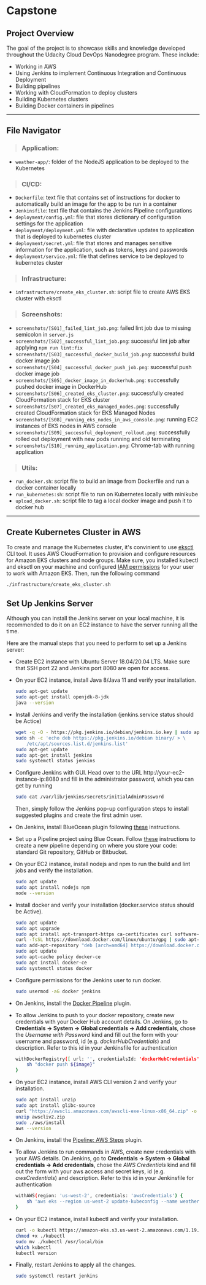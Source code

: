 # Capstone

## Project Overview

The goal of the project is to showcase skills and knowledge developed throughout the Udacity Cloud DevOps Nanodegree program.
These include:
* Working in AWS
* Using Jenkins to implement Continuous Integration and Continuous Deployment
* Building pipelines
* Working with CloudFormation to deploy clusters
* Building Kubernetes clusters
* Building Docker containers in pipelines

---

## File Navigator

> ### Application:

- `weather-app/`: folder of the NodeJS application to be deployed to the Kubernetes

> ### CI/CD:

- `Dockerfile`: text file that contains set of instructions for docker to automatically build an image for the app to be run in a container
- `Jenkinsfile`: text file that contains the Jenkins Pipeline configurations
- `deployment/config.yml`: file that stores dictionary of configuration settings for the application
- `deployment/deployment.yml`: file with declarative updates to application that is deployed to kubernetes cluster
- `deployment/secret.yml`: file that stores and manages sensitive information for the application, such as tokens, keys and passwords
- `deployment/service.yml`: file that defines service to be deployed to kubernetes cluster

> ### Infrastructure:

- `infrastructure/create_eks_cluster.sh`: script file to create AWS EKS cluster with eksctl

> ### Screenshots:

- `screenshots/[S01]_failed_lint_job.png`: failed lint job due to missing semicolon in `server.js`
- `screenshots/[S02]_successful_lint_job.png`: successful lint job after applying `npm run lint:fix`
- `screenshots/[S03]_successful_docker_build_job.png`: successful build docker image job
- `screenshots/[S04]_successful_docker_push_job.png`: successful push docker image job
- `screenshots/[S05]_docker_image_in_dockerhub.png`: successfully pushed docker image in DockerHub
- `screenshots/[S06]_created_eks_cluster.png`: successfully created CloudFormation stack for EKS cluster
- `screenshots/[S07]_created_eks_managed_nodes.png`: successfully created CloudFormation stack for EKS Managed Nodes
- `screenshots/[S08]_running_eks_nodes_in_aws_console.png`: running EC2 instances of EKS nodes in AWS console
- `screenshots/[S09]_successful_deployment_rollout.png`: successfully rolled out deployment with new pods running and old terminating
- `screenshots/[S10]_running_application.png`: Chrome-tab with running application 

> ### Utils:

- `run_docker.sh`: script file to build an image from Dockerfile and run a docker container locally
- `run_kubernetes:sh`: script file to run on Kubernetes locally with minikube
- `upload_docker.sh`: script file to tag a local docker image and push it to docker hub

---

## Create Kubernetes Cluster in AWS

To create and manage the Kubernetes cluster, it's convinient to use [eksctl](https://eksctl.io/) CLI tool. It uses AWS CloudFormation to provision and configure resources for Amazon EKS clusters and node groups. Make sure, you installed kubectl and eksctl on your machine and configured [IAM permissions](https://docs.aws.amazon.com/eks/latest/userguide/service_IAM_role.html) for your user to work with Amazon EKS. Then, run the following command
``` bash
./infrastructure/create_eks_cluster.sh
```

## Set Up Jenkins Server

Although you can install the Jenkins server on your local machine, it is recommended to do it on an EC2 instance to have the server running all the time. 

Here are the manual steps that you need to perform to set up a Jenkins server:
* Create EC2 instance with Ubuntu Server 18.04/20.04 LTS. Make sure that SSH port 22 and Jenkins port 8080 are open for access.
* On your EC2 instance, install Java 8/Java 11 and verify your installation.
    ``` bash
    sudo apt-get update
    sudo apt-get install openjdk-8-jdk
    java --version
    ```
* Install Jenkins and verify the installation (jenkins.service status should be Actice)
    ``` bash
    wget -q -O - https://pkg.jenkins.io/debian/jenkins.io.key | sudo apt-key add -
    sudo sh -c 'echo deb https://pkg.jenkins.io/debian binary/ > \
        /etc/apt/sources.list.d/jenkins.list'
    sudo apt-get update
    sudo apt-get install jenkins
    sudo systemctl status jenkins
    ```
* Configure Jenkins with GUI. Head over to the URL http://your-ec2-instance-ip:8080 and fill in the administrator password, which you can get by running
     ``` bash
    sudo cat /var/lib/jenkins/secrets/initialAdminPassword
    ```
    Then, simply follow the Jenkins pop-up configuration steps to install suggested plugins and create the first admin user.

* On Jenkins, install BlueOcean plugin following [these](https://www.jenkins.io/doc/book/blueocean/getting-started/) instructions.
* Set up a Pipeline project using Blue Ocean. Follow [these](https://www.jenkins.io/doc/book/blueocean/creating-pipelines/) instructions to create a new pipeline depending on where you store your code: standard Git repository, GitHub or Bitbucket.
* On your EC2 instance, install nodejs and npm to run the build and lint jobs and verify the installation.
    ``` bash
    sudo apt update
    sudo apt install nodejs npm
    node --version
    ```
* Install docker and verify your installation (docker.service status should be Active).
    ``` bash
    sudo apt update
    sudo apt upgrade
    sudo apt install apt-transport-https ca-certificates curl software-properties-common
    curl -fsSL https://download.docker.com/linux/ubuntu/gpg | sudo apt-key add -
    sudo add-apt-repository "deb [arch=amd64] https://download.docker.com/linux/ubuntu focal stable"
    sudo apt update
    sudo apt-cache policy docker-ce
    sudo apt install docker-ce
    sudo systemctl status docker
    ```
* Configure permissions for the Jenkins user to run docker.
    ``` bash
    sudo usermod -aG docker jenkins
    ```
* On Jenkins, install the [Docker Pipeline](https://plugins.jenkins.io/docker-workflow/) plugin.
* To allow Jenkins to push to your docker repository, create new credentials with your Docker Hub account details. On Jenkins, go to **Credentials → System → Global credentials → Add credentials**, chose the *Username with Password* kind and fill out the form with your username and password, id (e.g. *dockerHubCredentials*) and description. Refer to this id in your Jenkinsfile for authentication
    ``` bash
    withDockerRegistry([ url: '', credentialsId: 'dockerHubCredentials']) {
        sh "docker push ${image}"
    }
    ```
* On your EC2 instance, install AWS CLI version 2 and verify your installation.
    ```bash
    sudo apt install unzip
    sudo apt install glibc-source
    curl "https://awscli.amazonaws.com/awscli-exe-linux-x86_64.zip" -o "awscliv2.zip"
    unzip awscliv2.zip
    sudo ./aws/install
    aws --version
    ```
* On Jenkins, install the [Pipeline: AWS Steps](https://plugins.jenkins.io/pipeline-aws/) plugin.
* To allow Jenkins to run commands in AWS, create new credentials with your AWS details. On Jenkins, go to **Credentials → System → Global credentials → Add credentials**, chose the *AWS Credentials* kind and fill out the form with your aws access and secret keys, id (e.g. *awsCredentials*) and description. Refer to this id in your Jenkinsfile for authentication
    ``` bash
    withAWS(region: 'us-west-2', credentials: 'awsCredentials') {
        sh 'aws eks --region us-west-2 update-kubeconfig --name weather-app'
    }
    ```
* On your EC2 instance, install kubectl and verify your installation.
    ```bash
    curl -o kubectl https://amazon-eks.s3.us-west-2.amazonaws.com/1.19.6/2021-01-05/bin/linux/amd64/kubectl
    chmod +x ./kubectl
    sudo mv ./kubectl /usr/local/bin
    which kubectl
    kubectl version
    ```
* Finally, restart Jenkins to apply all the changes.
    ``` bash
    sudo systemctl restart jenkins
    ```
    
